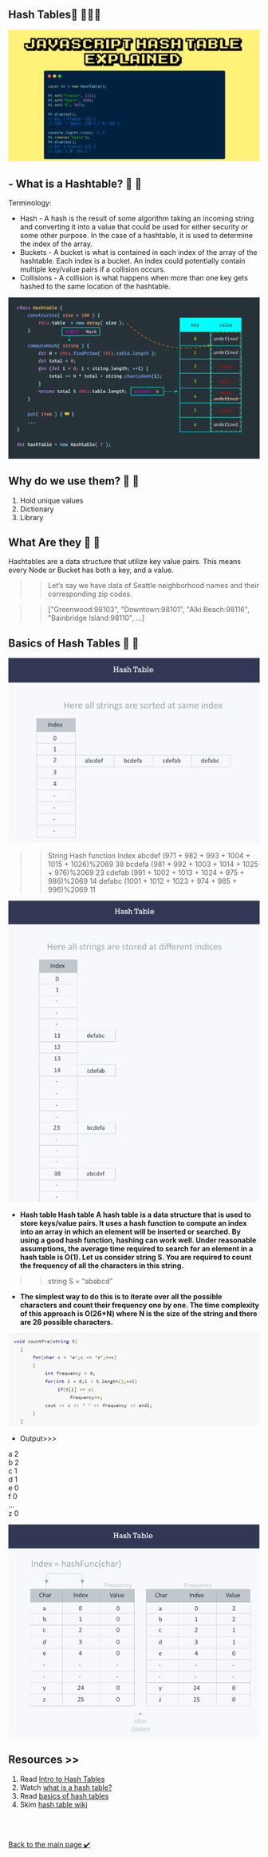 ## Hash Tables👋 👩🏻‍💻

![hashTable](./assest/hashTable.png)

## - What is a Hashtable? 👀 📝
Terminology:

- Hash - A hash is the result of some algorithm taking an incoming string and converting it into a value that could be used for either security or some other purpose. In the case of a hashtable, it is used to determine the index of the array.
- Buckets - A bucket is what is contained in each index of the array of the hashtable. Each index is a bucket. An index could potentially contain multiple key/value pairs if a collision occurs.
- Collisions - A collision is what happens when more than one key gets hashed to the same location of the hashtable.


![hashTable](./assest/hashTable2.png)

## Why do we use them? 👀 📝
1. Hold unique values
2. Dictionary
3. Library


## What Are they 👀 📝
Hashtables are a data structure that utilize key value pairs. This means every Node or Bucket has both a key, and a value.

>> Let’s say we have data of Seattle neighborhood names and their corresponding zip codes.

>>["Greenwood:98103", "Downtown:98101", "Alki Beach:98116", "Bainbridge Island:98110", ...]



## Basics of Hash Tables 👀 📝
![hash1](./assest/hash1.png)

>>String                                Hash function                               Index
abcdef       (971 + 982 + 993 + 1004 + 1015 + 1026)%2069       38
bcdefa       (981 + 992 + 1003 + 1014 + 1025 + 976)%2069       23
cdefab       (991 + 1002 + 1013 + 1024 + 975 + 986)%2069       14
defabc       (1001 + 1012 + 1023 + 974 + 985 + 996)%2069       11

![hash2](./assest/hash2.png)

* **Hash table
Hash table
A hash table is a data structure that is used to store keys/value pairs. It uses a hash function to compute an index into an array in which an element will be inserted or searched. By using a good hash function, hashing can work well. Under reasonable assumptions, the average time required to search for an element in a hash table is O(1).
Let us consider string S. You are required to count the frequency of all the characters in this string.**
>>string S = “ababcd”

* **The simplest way to do this is to iterate over all the possible characters and count their frequency one by one. The time complexity of this approach is O(26*N) where N is the size of the string and there are 26 possible characters.**

![hash3](./assest/hash3.png)

* Output>>>

a 2<br>
b 2<br>
c 1<br>
d 1<br>
e 0<br>
f 0<br>
…<br>
z 0<br>

![hash4](./assest/hash4.png)



## Resources >>
1. Read [Intro to Hash Tables](https://codefellows.github.io/common_curriculum/data_structures_and_algorithms/Code_401/class-30/resources/Hashtables.html)
2. Watch [what is a hash table?](https://www.youtube.com/watch?v=MfhjkfocRR0)
3. Read [basics of hash tables](https://www.hackerearth.com/practice/data-structures/hash-tables/basics-of-hash-tables/tutorial/)
4. Skim [hash table wiki](https://en.wikipedia.org/wiki/Hash_table)

<br>
<br>

[Back to the main page  ✔️](README.md)